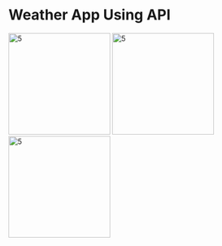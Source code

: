 # Weather App Using API


<img width="200" alt="5" src="https://github.com/hadeel-harbi/weather_app/assets/132256369/8ec21ead-cef9-41d2-b229-52bf929b2248">
<img width="200" alt="5" src="https://github.com/hadeel-harbi/weather_app/assets/132256369/08c59655-21c4-4633-b936-df6cae1f585a">
<img width="200" alt="5" src="https://github.com/hadeel-harbi/weather_app/assets/132256369/c914c963-b40d-414a-b10c-63ab797eb45a">
